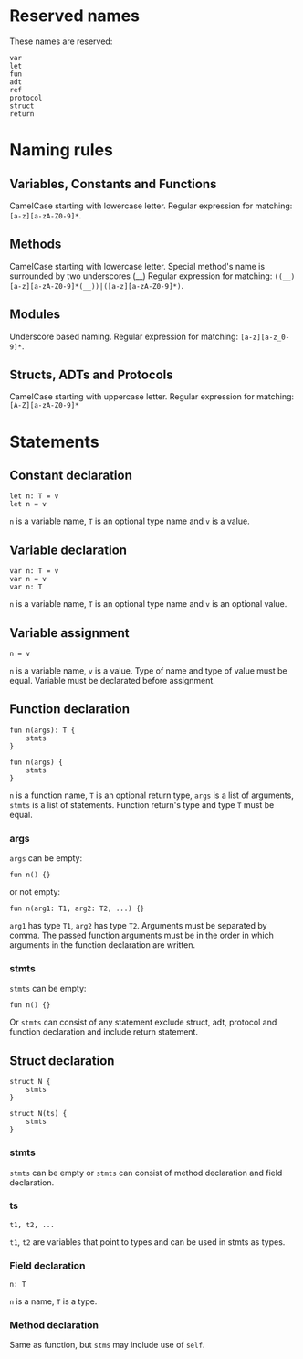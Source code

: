 # Reserved names
These names are reserved:
```
var
let
fun
adt
ref
protocol
struct
return
```



# Naming rules
## Variables, Constants and Functions
CamelCase starting with lowercase letter.
Regular expression for matching: `[a-z][a-zA-Z0-9]*`.

## Methods
CamelCase starting with lowercase letter.
Special method's name is surrounded by two underscores (\_\_)
Regular expression for matching: `((__)[a-z][a-zA-Z0-9]*(__))|([a-z][a-zA-Z0-9]*)`.

## Modules
Underscore based naming.
Regular expression for matching: `[a-z][a-z_0-9]*`.

## Structs, ADTs and Protocols
CamelCase starting with uppercase letter.
Regular expression for matching: `[A-Z][a-zA-Z0-9]*`



# Statements
## Constant declaration
```adrian
let n: T = v
let n = v
```
`n` is a variable name, `T` is an optional type name and `v` is a value.

## Variable declaration
```adrian
var n: T = v
var n = v
var n: T
```
`n` is a variable name, `T` is an optional type name and `v` is an optional value.

## Variable assignment
```adrian
n = v
```
`n` is a variable name, `v` is a value.
Type of name and type of value must be equal.
Variable must be declarated before assignment.

## Function declaration
```adrian
fun n(args): T {
	stmts
}

fun n(args) {
	stmts
}
```

`n` is a function name, `T` is an optional return type, `args` is a list of arguments,
`stmts` is a list of statements. Function return's type and type `T` must be equal.

### args
`args` can be empty:
```adrian
fun n() {}
```
or not empty:
```adrian
fun n(arg1: T1, arg2: T2, ...) {}
```
`arg1` has type `T1`, `arg2` has type `T2`. Arguments must be separated by
comma. The passed function arguments must be in the order in which arguments in
the function declaration are written.

### stmts
`stmts` can be empty:
```adrian
fun n() {}
```
Or `stmts` can consist of any statement exclude struct, adt, protocol and function declaration and include return statement.

## Struct declaration
```adrian
struct N {
    stmts
}

struct N(ts) {
    stmts
}
```

### stmts
`stmts` can be empty or `stmts` can consist of method declaration and field declaration.

### ts
```adrian
t1, t2, ...
```
`t1`, `t2` are variables that point to types and can be used in stmts as types.

### Field declaration
```adrian
n: T
```
`n` is a name, `T` is a type.

### Method declaration
Same as function, but `stms` may include use of `self`.
